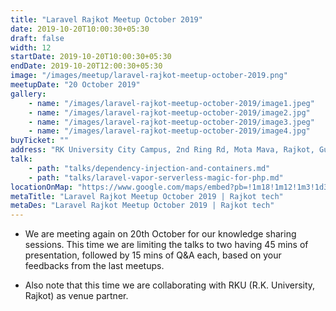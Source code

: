 ```yaml
---
title: "Laravel Rajkot Meetup October 2019"
date: 2019-10-20T10:00:30+05:30
draft: false
width: 12
startDate: 2019-10-20T10:00:30+05:30
endDate: 2019-10-20T12:00:30+05:30
image: "/images/meetup/laravel-rajkot-meetup-october-2019.png"
meetupDate: "20 October 2019"
gallery:
    - name: "/images/laravel-rajkot-meetup-october-2019/image1.jpeg"
    - name: "/images/laravel-rajkot-meetup-october-2019/image2.jpg"
    - name: "/images/laravel-rajkot-meetup-october-2019/image3.jpeg"
    - name: "/images/laravel-rajkot-meetup-october-2019/image4.jpg"
buyTicket: ""
address: "RK University City Campus, 2nd Ring Rd, Mota Mava, Rajkot, Gujarat 360005, India"
talk: 
    - path: "talks/dependency-injection-and-containers.md"
    - path: "talks/laravel-vapor-serverless-magic-for-php.md"
locationOnMap: "https://www.google.com/maps/embed?pb=!1m18!1m12!1m3!1d3692.4238969546304!2d70.75028447511475!3d22.261926944285523!2m3!1f0!2f0!3f0!3m2!1i1024!2i768!4f13.1!3m3!1m2!1s0x3959cbaf9787c173%3A0x8f107a3a70a8ad61!2sRK%20University%20City%20Campus!5e0!3m2!1sen!2sin!4v1704881177360!5m2!1sen!2sin" 
metaTitle: "Laravel Rajkot Meetup October 2019 | Rajkot tech"
metaDes: "Laravel Rajkot Meetup October 2019 | Rajkot tech"
---
```


- We are meeting again on 20th October for our knowledge sharing sessions. This time we are limiting the talks to two having 45 mins of presentation, followed by 15 mins of Q&A each, based on your feedbacks from the last meetups.

- Also note that this time we are collaborating with RKU (R.K. University, Rajkot) as venue partner. 
